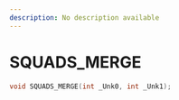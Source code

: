 ```yaml
---
description: No description available 
---
```


# SQUADS_MERGE

```cpp
void SQUADS_MERGE(int _Unk0, int _Unk1);
```